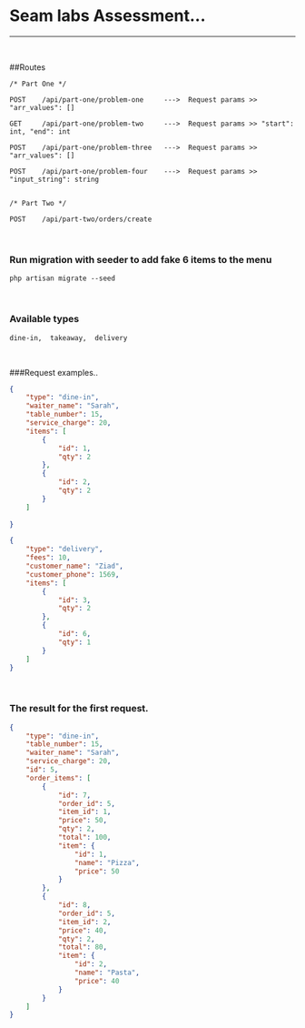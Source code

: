 # Seam labs Assessment...
<hr>
<br>

##Routes

```
/* Part One */

POST    /api/part-one/problem-one     --->  Request params >> "arr_values": []

GET     /api/part-one/problem-two     --->  Request params >> "start": int, "end": int

POST    /api/part-one/problem-three   --->  Request params >> "arr_values": []

POST    /api/part-one/problem-four    --->  Request params >> "input_string": string


/* Part Two */

POST    /api/part-two/orders/create
```

<br>

### Run migration with seeder to add fake 6 items to the menu

```
php artisan migrate --seed
```

<br>

### Available types
`dine-in,  takeaway,  delivery`

<br>

###Request examples..

```json
{
    "type": "dine-in",
    "waiter_name": "Sarah",
    "table_number": 15,
    "service_charge": 20,
    "items": [
        {
            "id": 1,
            "qty": 2
        },
        {
            "id": 2,
            "qty": 2
        }
    ]
	
}
```

```json
{
    "type": "delivery",
    "fees": 10,
    "customer_name": "Ziad",
    "customer_phone": 1569,
    "items": [
        {
            "id": 3,
            "qty": 2
        },
        {
            "id": 6,
            "qty": 1
        }
    ]
}
```

<br>

### The result for the first request.

```json
{
    "type": "dine-in",
    "table_number": 15,
    "waiter_name": "Sarah",
    "service_charge": 20,
    "id": 5,
    "order_items": [
        {
            "id": 7,
            "order_id": 5,
            "item_id": 1,
            "price": 50,
            "qty": 2,
            "total": 100,
            "item": {
                "id": 1,
                "name": "Pizza",
                "price": 50
            }
        },
        {
            "id": 8,
            "order_id": 5,
            "item_id": 2,
            "price": 40,
            "qty": 2,
            "total": 80,
            "item": {
                "id": 2,
                "name": "Pasta",
                "price": 40
            }
        }
    ]
}
```
